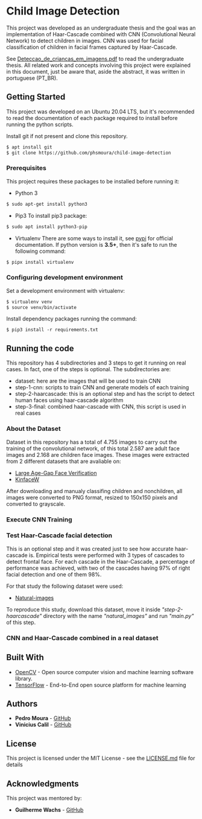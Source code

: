 # Child Image Detection

This project was developed as an undergraduate thesis and the goal was an implementation of Haar-Cascade combined with CNN (Convolutional Neural Network) to detect children in images. CNN was used for facial classification of children in facial frames captured by Haar-Cascade.

See [Deteccao_de_criancas_em_imagens.pdf](https://github.com/phsmoura/child-image-detection/blob/master/Deteccao_de_criancas_em_imagens.pdf) to read the undergraduate thesis. All related work and concepts involving this project were explained in this document, just be aware that, aside the abstract, it was written in portuguese (PT_BR).

## Getting Started

This project was developed on an Ubuntu 20.04 LTS, but it's recommended to read the documentation of each package required to install before running the python scripts.

Install git if not present and clone this repository.
```bash
$ apt install git
$ git clone https://github.com/phsmoura/child-image-detection
```

### Prerequisites

This project requires these packages to be installed before running it:
- Python 3
```bash
$ sudo apt-get install python3
```

- Pip3
	To install pip3 package:
```bash
$ sudo apt install python3-pip
```

- Virtualenv
	There are some ways to install it, see [pypi](https://virtualenv.pypa.io/en/latest/installation.html) for official documentation. If python version is **3.5+**, then it's safe to run the following command:
```bash
$ pipx install virtualenv
```

### Configuring development environment

Set a development environment with virtualenv:
```bash
$ virtualenv venv
$ source venv/bin/activate
```

Install dependency packages running the command:
```
$ pip3 install -r requirements.txt
```

## Running the code

This repository has 4 subdirectories and 3 steps to get it running on real cases. In fact, one of the steps is optional. The subdirectories are:
- dataset: here are the images that will be used to train CNN
- step-1-cnn: scripts to train CNN and generate models of each training
- step-2-haarcascade: this is an optional step and has the script to detect human faces using haar-cascade algorithm
- step-3-final: combined haar-cascade with CNN, this script is used in real cases

### About the Dataset

Dataset in this repository has a total of 4.755 images to carry out the training of the convolutional network, of this total 2.587 are adult face images and 2.168 are children face images. These images were extracted from 2 different datasets that are avaliable on:

- [Large Age-Gap Face Verification](http://www.ivl.disco.unimib.it/activities/large-age-gap-face-verification/)
- [KinfaceW](https://www.kinfacew.com/datasets.html)

After downloading and manualy classifing children and nonchildren, all images were converted to PNG format, resized to 150x150 pixels and converted to grayscale.

### Execute CNN Training



### Test Haar-Cascade facial detection

This is an optional step and it was created just to see how accurate haar-cascade is. Empirical tests were performed with 3 types of cascades to detect frontal face. For each cascade in the Haar-Cascade, a percentage of performance was achieved, with two of the cascades having 97% of right facial detection and one of them 98%.

For that study the following dataset were used:
- [Natural-images](https://www.kaggle.com/prasunroy/natural-images)

To reproduce this study, download this dataset, move it inside _"step-2-haarcascade"_ directory with the name _"natural_images"_ and run _"main.py"_ of this step.

### CNN and Haar-Cascade combined in a real dataset


## Built With

* [OpenCV](https://docs.opencv.org/master/) - Open source computer vision and machine learning software library.
* [TensorFlow](https://www.tensorflow.org/guide) - End-to-End open source platform for machine learning 

## Authors

* **Pedro Moura** - [GitHub](https://github.com/phsmoura)
* **Vinicius Calil** - [GitHub]()

## License

This project is licensed under the MIT License - see the [LICENSE.md](https://github.com/phsmoura/child-image-detection/LICENSE.md) file for details

## Acknowledgments

This project was mentored by:
* **Guilherme Wachs** - [GitHub](https://github.com/lopespt)
